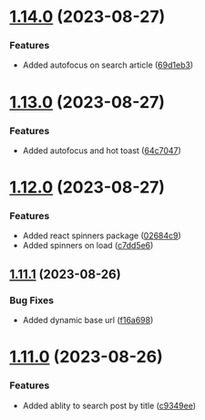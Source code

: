 # [1.14.0](https://github.com/hossainchisty/StoryLink-Client/compare/v1.13.0...v1.14.0) (2023-08-27)


### Features

* Added autofocus on search article ([69d1eb3](https://github.com/hossainchisty/StoryLink-Client/commit/69d1eb38860002880d42337040be8549c6b0123b))



# [1.13.0](https://github.com/hossainchisty/StoryLink-Client/compare/v1.12.0...v1.13.0) (2023-08-27)


### Features

* Added autofocus and hot toast ([64c7047](https://github.com/hossainchisty/StoryLink-Client/commit/64c70470fa575592e4cc82d19a4365c0b02d6049))



# [1.12.0](https://github.com/hossainchisty/StoryLink-Client/compare/v1.11.1...v1.12.0) (2023-08-27)


### Features

* Added react spinners package ([02684c9](https://github.com/hossainchisty/StoryLink-Client/commit/02684c9f1410821fe848862004a5364a5a83e6a0))
* Added spinners on load ([c7dd5e6](https://github.com/hossainchisty/StoryLink-Client/commit/c7dd5e64240f525133af718877cfcf186d0e85eb))



## [1.11.1](https://github.com/hossainchisty/StoryLink-Client/compare/v1.11.0...v1.11.1) (2023-08-26)


### Bug Fixes

* Added dynamic base url ([f16a698](https://github.com/hossainchisty/StoryLink-Client/commit/f16a6980fafa90150a9939b6af562186c9c7ff41))



# [1.11.0](https://github.com/hossainchisty/StoryLink-Client/compare/v1.10.0...v1.11.0) (2023-08-26)


### Features

* Added ablity to search post by title ([c9349ee](https://github.com/hossainchisty/StoryLink-Client/commit/c9349eed570f53d1c2694afac1da182302af6f03))



